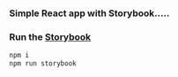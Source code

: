 ### Simple React app with Storybook.....

### Run the [Storybook](https://github.com/kadirahq/react-storybook)

```js
npm i
npm run storybook
```
